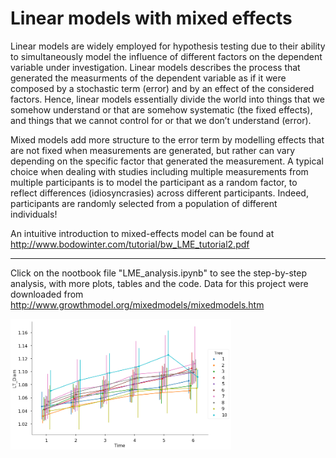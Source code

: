 # Linear models with mixed effects

Linear models are widely employed for hypothesis testing due to their ability to simultaneously model the influence of different factors on the dependent variable under investigation. Linear models describes the process that generated the measurments of the dependent variable as if it were composed by a stochastic term (error) and by an effect of the considered factors. Hence, linear models essentially divide the world into things that we somehow understand or that are somehow systematic (the fixed effects), and things that we cannot control for or that we don’t understand (error). 

Mixed models add more structure to the error term by modelling effects that are not fixed when measurements are generated, but rather  can vary depending on the specific factor that generated the measurement. A typical choice when dealing with studies including multiple measurements from multiple participants is to model the participant as a random factor, to reflect differences (idiosyncrasies) across different participants. Indeed, participants are randomly selected from a population of different individuals!

An intuitive introduction to mixed-effects model can be found at http://www.bodowinter.com/tutorial/bw_LME_tutorial2.pdf

---
Click on the nootbook file "LME_analysis.ipynb" to see the step-by-step analysis, with more plots, tables and the code. 
Data for this project were downloaded from http://www.growthmodel.org/mixedmodels/mixedmodels.htm

<img align="left" width="70%" height="70%" src="result.png"><br/>

<br/>


